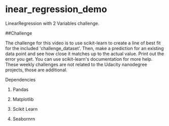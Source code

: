 
# inear_regression_demo

LinearRegression with 2 Variables challenge. 

##Challenge

The challenge for this video is to use scikit-learn to create a line of best fit for the included 'challenge_dataset'. Then, make a prediction for an existing data point and see how close it matches up to the actual value. Print out the error you get. You can use scikit-learn's documentation for more help. These weekly challenges are not related to the Udacity nanodegree projects, those are additional.

Dependencies

1. Pandas

2. Matplotlib

3. Scikit Learn

4. Seabornrn


